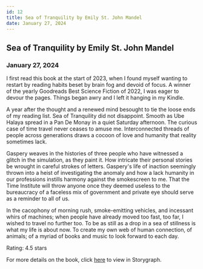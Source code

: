 ```yaml
---
id: 12
title: Sea of Tranquility by Emily St. John Mandel 
date: January 27, 2024
---
```


## Sea of Tranquility by Emily St. John Mandel

### January 27, 2024

I first read this book at the start of 2023, when I found myself wanting to restart by reading habits beset by brain fog and devoid of focus. A winner of the yearly Goodreads Best Science Fiction of 2022, I was eager to devour the pages. Things began awry and I left it hanging in my Kindle.

A year after the thought and a renewed mind besought to tie the loose ends of my reading list. Sea of Tranquility did not disappoint. Smooth as Ube Halaya spread in a Pan De Monay in a quiet Saturday afternoon. The curious case of time travel never ceases to amuse me. Interconnected threads of people across generations draws a cocoon of love and humanity that reality sometimes lack. 

Gaspery weaves in the histories of three people who have witnessed a glitch in the simulation, as they paint it. How intricate their personal stories be wrought in careful strokes of letters. Gaspery's life of inaction seemingly thrown into a heist of investigating the anomaly and how a lack humanity in our professions instills harmony against the smokescreen to me. That the Time Institute will throw anyone once they deemed useless to the bureaucracy of a faceless mix of government and private eye should serve as a reminder to all of us.

In the cacophony of morning rush, smoke-emitting vehicles, and incessant whirs of machines; when people have already moved too fast, too far, I wished to travel no further too. To be as still as a drop in a sea of stillness is what my life is about now. To create my own web of human connection, of animals; of a myriad of books and music to look forward to each day.

Rating: 4.5 stars

For more details on the book, click 
<a href="https://app.thestorygraph.com/books/e55ebebb-6deb-4fee-9aff-6793c958b1fe" target="_blank" rel="noopener noreferrer">here</a> to view in Storygraph.